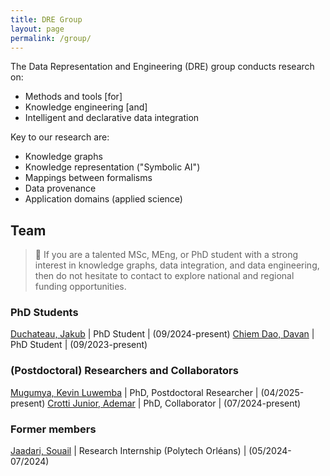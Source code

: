 ```yaml
---
title: DRE Group
layout: page
permalink: /group/
---
```


The Data Representation and Engineering (DRE) group conducts research on: 
- Methods and tools [for] 
- Knowledge engineering [and]
- Intelligent and declarative data integration 

Key to our research are:
- Knowledge graphs
- Knowledge representation ("Symbolic AI")
- Mappings between formalisms
- Data provenance
- Application domains (applied science)

## Team

> 📣 If you are a talented MSc, MEng, or PhD student with a strong interest in knowledge graphs, data integration, and data engineering, then do not hesitate to contact to explore national and regional funding opportunities.

### PhD Students

[Duchateau, Jakub](https://www.uliege.be/cms/c_9054334/fr/repertoire?uid=u190657) | PhD Student | (09/2024-present)
[Chiem Dao, Davan](https://www.fsa.uliege.be/cms/c_3141277/fr/fsa-repertoire?uid=u242835) | PhD Student | (09/2023-present)

### (Postdoctoral) Researchers and Collaborators
[Mugumya, Kevin Luwemba](https://www.uliege.be/cms/c_9054334/fr/repertoire?uid=u247126) | PhD, Postdoctoral Researcher | (04/2025-present)
[Crotti Junior, Ademar](https://www.uliege.be/cms/c_9054334/fr/repertoire?uid=u245867) | PhD, Collaborator | (07/2024-present)

### Former members

[Jaadari, Souail](https://www.linkedin.com/in/souail-jaadari-309774213) | Research Internship (Polytech Orléans) | (05/2024-07/2024)
